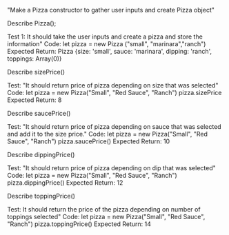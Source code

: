 
"Make a Pizza constructor to gather user inputs and create Pizza object"


Describe Pizza();

Test 1: It should take the user inputs and create a pizza and store the information"
Code:
  let pizza = new Pizza ("small", "marinara","ranch")
Expected Return:
Pizza {size: 'small', sauce: 'marinara', dipping: 'ranch', toppings: Array(0)}

Describe sizePrice()

Test: "It should return price of pizza depending on size that was selected"
Code:
  let pizza = new Pizza("Small", "Red Sauce", "Ranch")
  pizza.sizePrice
Expected Return: 8

Describe saucePrice()

Test: "It should return price of pizza depending on sauce that was selected and add it to the size price."
Code:
  let pizza = new Pizza("Small", "Red Sauce", "Ranch")
  pizza.saucePrice()
Expected Return: 10

Describe dippingPrice()

Test: "It should return price of pizza depending on dip that was selected"
Code:
  let pizza = new Pizza("Small", "Red Sauce", "Ranch")
  pizza.dippingPrice()
Expected Return: 12

Describe toppingPrice()

Test: It should return the price of the pizza depending on number of toppings selected"
Code:
  let pizza = new Pizza("Small", "Red Sauce", "Ranch")
  pizza.toppingPrice()
Expected Return:
14